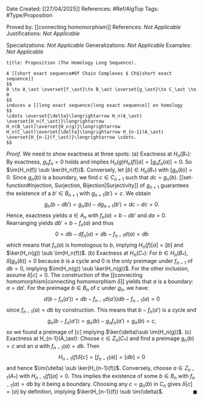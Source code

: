 <div class="topSpace"></div>

Date Created: [[27/04/2025]]
References: #Ref/AlgTop 
Tags: #Type/Proposition

Proved by: [[connecting homomorphism]]
References: <i>Not Applicable</i>
Justifications: <i>Not Applicable</i>

Specializations: <i>Not Applicable</i>
Generalizations: <i>Not Applicable</i>
Examples: <i>Not Applicable</i>

``` ad-Proposition
title: Proposition (The Homology Long Sequence).

A [[short exact sequence#Of Chain Complexes $ Ch$|short exact sequence]]
$$
0 \to A_\ast \overset{f_\ast}\to B_\ast \overset{g_\ast}\to C_\ast \to 0
$$
induces a [[long exact sequence|long exact sequence]] on homology
$$
\cdots \overset{\delta}\longrightarrow H_n(A_\ast) \overset{H_n(f_\ast)}\longrightarrow H_n(B_\ast)\overset{H_n(g)}\longrightarrow H_n(C_\ast)\overset{\delta}\longrightarrow H_{n-1}(A_\ast) \overset{H_{n-1}(f_\ast)}\longrightarrow \cdots.
$$
```
*Proof.*
We need to show exactness at three spots:
(a) Exactness at $H_n(B_\ast)$: By exactness, $g_nf_n=0$ holds and implies $H_n(g)H_n(f)[a]=[g_nf_n(a)]=0$. So $\im(H_n(f)) \sub \ker(H_n(f))$. Conversely, let $[b] \in H_n(B_\ast)$ with $[g_n(b)]=0$. Since $g_n(b)$ is a boundary, we find $c \in C_{n+1}$ such that $dc=g_n(b)$. [[set-function#Injection, Surjection, Bijection|Surjectivity]] of $g_{n+1}$ guarantees the existence of a $b' \in B_{n+1}$ with $g_{n+1}(b')=c$. We obtain
$$
g_n(b-db')=g_n(b)-dg_{n+1}(b')=dc-dc=0.
$$
Hence, exactness yields $a \in A_n$ with $f_n(a)=b-db'$ and $da=0$. Rearranging yields $db'=b-f_n(a)$ and thus
$$
0 = db-df_n(a)=db-f_{n-1}d(a)=db
$$
which means that $f_n(a)$ is homologous to $b$, implying $H_n(f)[a]=[b]$ and $\ker(H_n(g)) \sub \im(H_n(f))$.
(b) Exactness at $H_n(C_\ast)$: For $b \in H_n(B_\ast)$, $\delta [g_n(b)]=0$ because $b$ is a cycle and $0$ is the only preimage under $f_{n-1}$ of $db=0$, implying $\im(H_n(g)) \sub \ker(H_n(g))$.
For the other inclusion, assume $\delta[c]=0$. The construction of the [[connecting homomorphism|connecting homomorphism $\delta$]] yields that $a$ is a boundary: $a=da'$.  For the preimage $b \in B_n$ of $c$ under $g_n$, we have:
$$
d(b-f_n(a'))=db-f_{n-1}d(a'))db-f_{n-1}(a)=0
$$
since $f_{n-1}(a)=db$ by construction. This means that $b-f_n(a')$ is a cycle and
$$
g_n(b-f_n(a'))=g_n(b)-g_nf_n(a')=g_n(b)=c,
$$
so we found a preimage of $[c]$ implying $\ker(\delta)\sub \im(H_n(g))$.
(c) Exactness at H_{n-1}(A_\ast):
Choose $c \in Z_n(C_\ast)$ and find a preimage $g_n(b)=c$ and an $a$ with $f_{n-1}(a)=db$. Then
$$
H_{n-1}(f)\delta[c]=[f_{n-1}(a)]=[db]=0
$$
and hence $\im(\delta) \sub \ker(H_{n-1}(f))$.
Conversely, choose $a \in Z_{n-1}(A_\ast)$ with $H_{n-1}(f)[a]=0$. This implies the existence of some $b \in B_n$ with $f_{n-1}(a)=db$ by it being a boundary. Choosing any $c = g_n(b)$ in $C_n$ gives $\delta[c]=[a]$ by definition, implying $\ker(H_{n-1}(f)) \sub \im(\delta)$.
<span style="float:right;">$\blacksquare$</span>